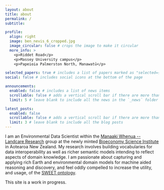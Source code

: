 ```yaml
---
layout: about
title: about
permalink: /
subtitle: 

profile:
  align: right
  image: ben_nevis_6_cropped.jpg
  image_circular: false # crops the image to make it circular
  more_info: >
    <p>Riddet Road</p> 
    <p>Massey University campus</p>
    <p>Papeioia Palmerston North, Manawatū</p>

selected_papers: true # includes a list of papers marked as "selected={true}"
social: false # includes social icons at the bottom of the page

announcements:
  enabled: false # includes a list of news items
  scrollable: false # adds a vertical scroll bar if there are more than 3 news items
  limit: 5 # leave blank to include all the news in the `_news` folder

latest_posts:
  enabled: false
  scrollable: false # adds a vertical scroll bar if there are more than 3 new posts items
  limit: 3 # leave blank to include all the blog posts
---
```


I am an Environmental Data Scientist within the [Manaaki Whenua -- Landcare Research](https://www.landcareresearch.co.nz/) group at the newly minted [Bioeconomy Science Institute](https://www.bioeconomyscience.co.nz/) in Aotearoa New Zealand. My research involves building vocabularies for data interoperability as well as richer semantic models intending to reflect aspects of domain knowledge. I am passionate about capturing and applying rich Earth and environmental domain models for machine aided reasoning and discovery, and feel oddly compelled to increase the utility, and usage, of the [SWEET ontology](http://sweetontology.net).


This site is a work in progress.